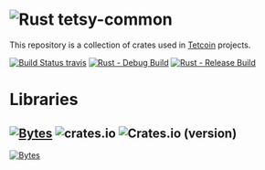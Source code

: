 # ![Rust](https://img.shields.io/badge/Rust-000000?style=for-the-badge&logo=rust&logoColor=white) tetsy-common
This repository is a collection of crates used in [Tetcoin](https://tetcoin.org/) projects.

[travis-image]: https://travis-ci.org/tetcoin/tetsy-common.svg?branch=master
[travis-url]: https://travis-ci.org/tetcoin/tetsy-common
[![Build Status travis][travis-image]][travis-url] [![Rust - Debug Build](https://github.com/tetcoin/tetsy-common/actions/workflows/rust-debug.yml/badge.svg)](https://github.com/tetcoin/tetsy-common/actions/workflows/rust-debug.yml) [![Rust - Release Build](https://github.com/tetcoin/tetsy-common/actions/workflows/rust-release.yml/badge.svg)](https://github.com/tetcoin/tetsy-common/actions/workflows/rust-release.yml)

# Libraries
## [![Bytes](https://img.shields.io/badge/Bytes-blue.svg?style=for-the-badge)](tetsy-bytes) ![crates.io](https://img.shields.io/crates/v/tetsy-bytes.svg?style=for-the-badge) ![Crates.io (version)](https://img.shields.io/crates/dv/tetsy-bytes.svg?style=for-the-badge)

[![Bytes](https://img.shields.io/crates/v/tetsy-bytes.svg?style=for-the-badge)](https://crates.io/crates/tetsy-bytes)


